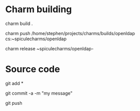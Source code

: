# Charm building

charm build .

charm push /home/stephen/projects/charms/builds/openldap cs:~spiculecharms/openldap

charm release ~spiculecharms/openldap-<version>


# Source code

git add *

git commit -a -m "my message"

git push

